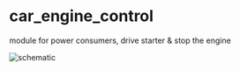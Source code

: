 # car_engine_control
module for power consumers, drive starter &amp; stop the engine

![schematic](https://1.bp.blogspot.com/-MxBv9kkSwWg/V6wmy_c_9OI/AAAAAAAAQak/p2uUUrYMUqUzh_26SEuHaljox7Bzqaa_QCLcB/s1600/car_engine_control_test_schematic.png)
